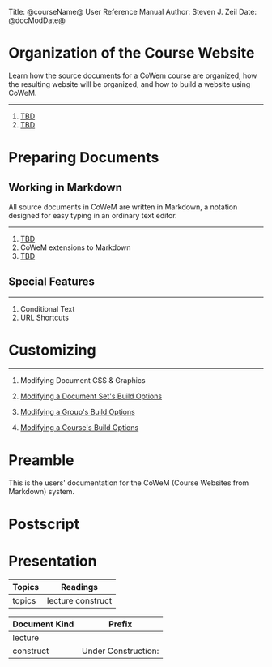 Title: @courseName@ User Reference Manual
Author: Steven J. Zeil
Date: @docModDate@




# Organization of the Course Website


Learn how the source documents for a CoWem course are organized, how
the resulting website will be organized, and how to build a website
using CoWeM.  

---

1. [ ](lecture) [TBD](doc:directories)
2. [ ](lecture) [TBD](doc:buildingTheWebsite)



# Preparing Documents

## Working in Markdown

All source documents in CoWeM are written in Markdown, a notation designed
for easy typing in an ordinary text editor.

---

1. [ ](lecture)  [TBD](doc:markdown)
2. [ ](construct)  CoWeM extensions to Markdown
3. [ ](construct)  [TBD](doc:theOutline)


## Special Features

---

1. [ ](construct)  Conditional Text
2. [ ](construct)  URL Shortcuts

# Customizing

---

1. [ ](construct) Modifying Document CSS & Graphics

2. [ ](construct) [Modifying a Document Set's Build Options](doc:docsetOptions)

3. [ ](construct) [Modifying a Group's Build Options](doc:groupOptions)

4. [ ](construct) [Modifying a Course's Build Options](doc:courseOptions)


# Preamble

This is the users' documentation for the CoWeM (Course Websites from Markdown)
system. 

# Postscript


# Presentation


<!-- The first table controls the number of columns in the table view and
     the arrangement of items within those columns -->

| Topics | Readings |
|--------|---------------|
| topics | lecture construct |


<!-- The second table controls prefix wording inserted before items in the moules view. -->

| Document Kind | Prefix        |
|---------------|---------------|
| lecture       |               |
| construct     | Under Construction:   |
 

